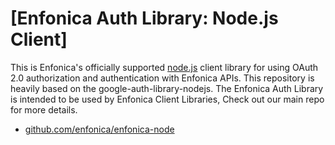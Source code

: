 # [Enfonica Auth Library: Node.js Client]

This is Enfonica's officially supported [node.js](http://nodejs.org/) client library for using OAuth 2.0 authorization and authentication with Enfonica APIs. This repository is heavily based on the google-auth-library-nodejs. The Enfonica Auth Library is intended to be used by Enfonica Client Libraries, Check out our main repo for more details.

* [github.com/enfonica/enfonica-node](https://github.com/enfonica/enfonica-node)
